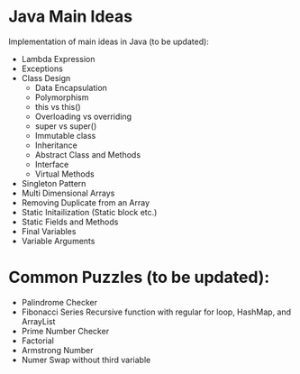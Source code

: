 # Java Main Ideas
Implementation of main ideas in Java (to be updated):

- Lambda Expression
- Exceptions
- Class Design
  - Data Encapsulation
  - Polymorphism
  - this vs this()
  - Overloading vs overriding
  - super vs super()
  - Immutable class
  - Inheritance
  - Abstract Class and Methods
  - Interface
  - Virtual Methods
- Singleton Pattern
- Multi Dimensional Arrays
- Removing Duplicate from an Array
- Static Initailization (Static block etc.)
- Static Fields and Methods
- Final Variables
- Variable Arguments


# Common Puzzles (to be updated):

- Palindrome Checker
- Fibonacci Series Recursive function with regular for loop, HashMap, and ArrayList
- Prime Number Checker
- Factorial
- Armstrong Number
- Numer Swap without third variable
